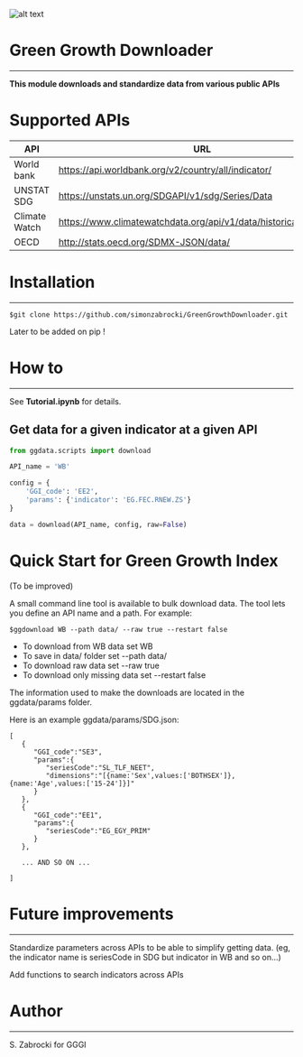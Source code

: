 ![alt text](http://greengrowthindex.gggi.org/wp-content/uploads/2019/09/LOGO_GGGI_GREEN_350x131px_002trans_Prancheta-1.png)

# Green Growth Downloader
------------------------------------
**This module downloads and standardize data from various public APIs**

# Supported APIs

| API           | URL                                                               | Downloading | Preprocessing |
|---------------|-------------------------------------------------------------------|-------------|---------------|
| World bank    | https://api.worldbank.org/v2/country/all/indicator/               | OK          | OK            |
| UNSTAT SDG    | https://unstats.un.org/SDGAPI/v1/sdg/Series/Data                  | OK          | OK            |
| Climate Watch | https://www.climatewatchdata.org/api/v1/data/historical_emissions | OK          | OK            |
| OECD          | http://stats.oecd.org/SDMX-JSON/data/                             | TO DO       | TO DO         |

# Installation
-------------------

```
$git clone https://github.com/simonzabrocki/GreenGrowthDownloader.git
```

Later to be added on pip !

# How to
-------------

See **Tutorial.ipynb** for details.

## Get data for a given indicator at a given API

```python
from ggdata.scripts import download

API_name = 'WB'

config = {
    'GGI_code': 'EE2',
    'params': {'indicator': 'EG.FEC.RNEW.ZS'}
}

data = download(API_name, config, raw=False)
```

# Quick Start for Green Growth Index
(To be improved)

A small command line tool is available to bulk download data. The tool lets you define an API name and a path.
For example:

```
$ggdownload WB --path data/ --raw true --restart false
```

- To download from WB data set WB
- To save in data/ folder set --path data/
- To download raw data set --raw true
- To download only missing data set --restart false

The information used to make the downloads are located in the ggdata/params folder.

Here is an example ggdata/params/SDG.json:
```
[
   {
      "GGI_code":"SE3",
      "params":{
         "seriesCode":"SL_TLF_NEET",
         "dimensions":"[{name:'Sex',values:['BOTHSEX']},{name:'Age',values:['15-24']}]"
      }
   },
   {
      "GGI_code":"EE1",
      "params":{
         "seriesCode":"EG_EGY_PRIM"
      }
   },

   ... AND SO ON ...

]
```



# Future improvements
-------------
Standardize parameters across APIs to be able to simplify getting data. (eg, the indicator name is seriesCode in SDG but indicator in WB and so on...)

Add functions to search indicators across APIs


# Author
---------------

S. Zabrocki for GGGI
